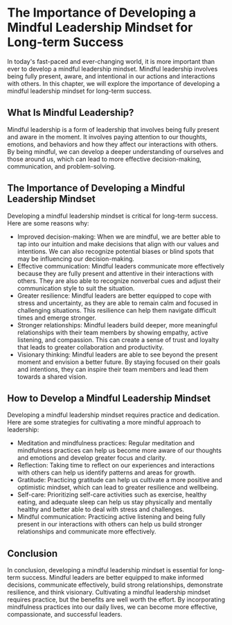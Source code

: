 # The Importance of Developing a Mindful Leadership Mindset for Long-term Success

In today's fast-paced and ever-changing world, it is more important than ever to develop a mindful leadership mindset. Mindful leadership involves being fully present, aware, and intentional in our actions and interactions with others. In this chapter, we will explore the importance of developing a mindful leadership mindset for long-term success.

What Is Mindful Leadership?
---------------------------

Mindful leadership is a form of leadership that involves being fully present and aware in the moment. It involves paying attention to our thoughts, emotions, and behaviors and how they affect our interactions with others. By being mindful, we can develop a deeper understanding of ourselves and those around us, which can lead to more effective decision-making, communication, and problem-solving.

The Importance of Developing a Mindful Leadership Mindset
---------------------------------------------------------

Developing a mindful leadership mindset is critical for long-term success. Here are some reasons why:

* Improved decision-making: When we are mindful, we are better able to tap into our intuition and make decisions that align with our values and intentions. We can also recognize potential biases or blind spots that may be influencing our decision-making.
* Effective communication: Mindful leaders communicate more effectively because they are fully present and attentive in their interactions with others. They are also able to recognize nonverbal cues and adjust their communication style to suit the situation.
* Greater resilience: Mindful leaders are better equipped to cope with stress and uncertainty, as they are able to remain calm and focused in challenging situations. This resilience can help them navigate difficult times and emerge stronger.
* Stronger relationships: Mindful leaders build deeper, more meaningful relationships with their team members by showing empathy, active listening, and compassion. This can create a sense of trust and loyalty that leads to greater collaboration and productivity.
* Visionary thinking: Mindful leaders are able to see beyond the present moment and envision a better future. By staying focused on their goals and intentions, they can inspire their team members and lead them towards a shared vision.

How to Develop a Mindful Leadership Mindset
-------------------------------------------

Developing a mindful leadership mindset requires practice and dedication. Here are some strategies for cultivating a more mindful approach to leadership:

* Meditation and mindfulness practices: Regular meditation and mindfulness practices can help us become more aware of our thoughts and emotions and develop greater focus and clarity.
* Reflection: Taking time to reflect on our experiences and interactions with others can help us identify patterns and areas for growth.
* Gratitude: Practicing gratitude can help us cultivate a more positive and optimistic mindset, which can lead to greater resilience and wellbeing.
* Self-care: Prioritizing self-care activities such as exercise, healthy eating, and adequate sleep can help us stay physically and mentally healthy and better able to deal with stress and challenges.
* Mindful communication: Practicing active listening and being fully present in our interactions with others can help us build stronger relationships and communicate more effectively.

Conclusion
----------

In conclusion, developing a mindful leadership mindset is essential for long-term success. Mindful leaders are better equipped to make informed decisions, communicate effectively, build strong relationships, demonstrate resilience, and think visionary. Cultivating a mindful leadership mindset requires practice, but the benefits are well worth the effort. By incorporating mindfulness practices into our daily lives, we can become more effective, compassionate, and successful leaders.
